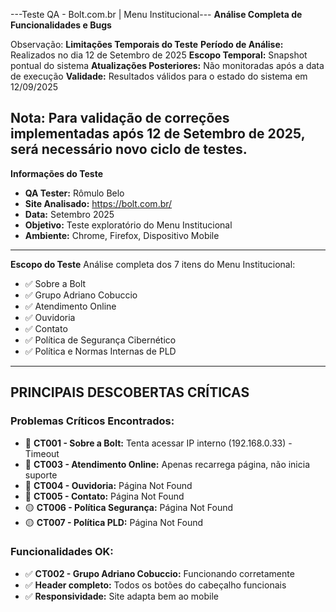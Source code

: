 ---Teste QA - Bolt.com.br | Menu Institucional---
**Análise Completa de Funcionalidades e Bugs**

Observação: **Limitações Temporais do Teste**
**Período de Análise:** Realizados no dia 12 de Setembro de 2025
**Escopo Temporal:** Snapshot pontual do sistema
**Atualizações Posteriores:** Não monitoradas após a data de execução
**Validade:** Resultados válidos para o estado do sistema em 12/09/2025

**Nota:** Para validação de correções implementadas após 12 de Setembro de 2025, será necessário novo ciclo de testes.
---

 **Informações do Teste**
- **QA Tester:** Rômulo Belo
- **Site Analisado:** https://bolt.com.br/
- **Data:** Setembro 2025
- **Objetivo:** Teste exploratório do Menu Institucional
- **Ambiente:** Chrome, Firefox, Dispositivo Mobile

---

 **Escopo do Teste**
Análise completa dos 7 itens do Menu Institucional:
- ✅ Sobre a Bolt
- ✅ Grupo Adriano Cobuccio  
- ✅ Atendimento Online
- ✅ Ouvidoria
- ✅ Contato
- ✅ Política de Segurança Cibernético
- ✅ Política e Normas Internas de PLD

---

## **PRINCIPAIS DESCOBERTAS CRÍTICAS**

### **Problemas Críticos Encontrados:**
- 🔴 **CT001 - Sobre a Bolt:** Tenta acessar IP interno (192.168.0.33) - Timeout
- 🔴 **CT003 - Atendimento Online:** Apenas recarrega página, não inicia suporte
- 🔴 **CT004 - Ouvidoria:** Página Not Found
- 🔴 **CT005 - Contato:** Página Not Found  
- 🟡 **CT006 - Política Segurança:** Página Not Found
- 🟡 **CT007 - Política PLD:** Página Not Found

### **Funcionalidades OK:**
- ✅ **CT002 - Grupo Adriano Cobuccio:** Funcionando corretamente
- ✅ **Header completo:** Todos os botões do cabeçalho funcionais
- ✅ **Responsividade:** Site adapta bem ao mobile

